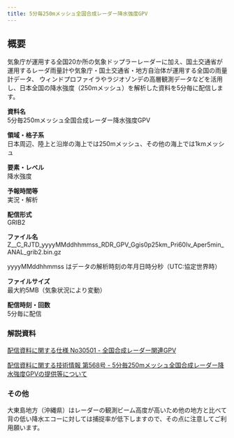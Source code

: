 ```yaml
---
title: 5分毎250mメッシュ全国合成レーダー降水強度GPV
---
```


## 概要
気象庁が運用する全国20か所の気象ドップラーレーダーに加え、国土交通省が運用するレーダ雨量計や気象庁・国土交通省・地方自治体が運用する全国の雨量計データ、
ウィンドプロファイラやラジオゾンデの高層観測データなどを活用し、日本全国の降水強度（250mメッシュ）を解析した資料を5分毎に配信します。

**資料名** <br/>
5分毎250mメッシュ全国合成レーダー降水強度GPV

**領域・格子系** <br/>
日本周辺、陸上と沿岸の海上では250mメッシュ、その他の海上では1kmメッシュ

**要素・レベル** <br/>
降水強度

**予報時間等** <br/>
実況・解析

**配信形式** <br/>
GRIB2

**ファイル名** <br/>
Z__C_RJTD_yyyyMMddhhmmss_RDR_GPV_Ggis0p25km_Pri60lv_Aper5min_ANAL_grib2.bin.gz

yyyyMMddhhmmss はデータの解析時刻の年月日時分秒（UTC:協定世界時）

**ファイルサイズ** <br/>
最大約5MB（気象状況により変動）

**配信時刻・回数** <br/>
5分毎に配信

### 解説資料
[配信資料に関する仕様 No30501 - 全国合成レーダー関連GPV](https://www.data.jma.go.jp/suishin/shiyou/pdf/no13701)


[配信資料に関する技術情報 第568号 - 5分毎250mメッシュ全国合成レーダー降水強度GPVの提供等について](https://dmdata.jp/docs/jma/technical/568.pdf)

### その他
大東島地方（沖縄県）はレーダーの観測ビーム高度が高いため他の地方と比べて背の低い降水エコーに対しては捕捉率が低下しますので、その点に注意してご利用願います。
